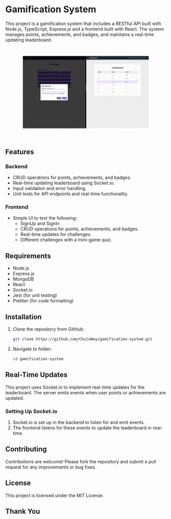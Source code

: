 # Gamification System

This project is a gamification system that includes a RESTful API built with Node.js, TypeScript, Express.js and a frontend built with React. The system manages points, achievements, and badges, and maintains a real-time updating leaderboard.


![Chat App Demo](./assets/gamify.gif)


## Features

### Backend

- CRUD operations for points, achievements, and badges.
- Real-time updating leaderboard using Socket.io.
- Input validation and error handling.
- Unit tests for API endpoints and real-time functionality.

### Frontend

- Simple UI to test the following:
  - SignUp and SignIn
  - CRUD operations for points, achievements, and badges.
  - Real-time updates for challenges.
  - Different challenges with a mini-game quiz.

## Requirements

- Node.js
- Express.js
- MongoDB
- React
- Socket.io
- Jest (for unit testing)
- Prettier (for code formatting)

## Installation

1. Clone the repository from GitHub:
   ```sh
   git clone https://github.com/ChuloWay/gamification-system.git
   ```
2. Navigate to folder:
   ```sh
   cd gamification-system
   ```

## Real-Time Updates

This project uses Socket.io to implement real-time updates for the leaderboard. The server emits events when user points or achievements are updated.

### Setting Up Socket.io

1. Socket.io is set up in the backend to listen for and emit events.
2. The frontend listens for these events to update the leaderboard in real-time.

## Contributing

Contributions are welcome! Please fork the repository and submit a pull request for any improvements or bug fixes.

## License

This project is licensed under the MIT License.

## Thank You

